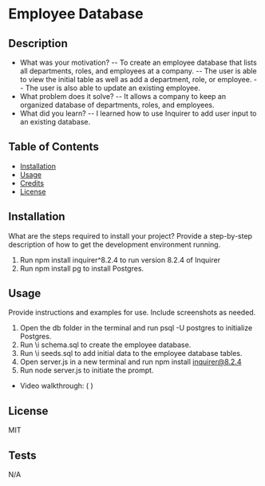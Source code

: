# Employee Database

## Description

- What was your motivation?
-- To create an employee database that lists all departments, roles, and employees at a company.
-- The user is able to view the initial table as well as add a department, role, or employee.
-- The user is also able to update an existing employee.
- What problem does it solve?
-- It allows a company to keep an organized database of departments, roles, and employees.
- What did you learn?
-- I learned how to use Inquirer to add user input to an existing database.

## Table of Contents

- [Installation](#installation)
- [Usage](#usage)
- [Credits](#credits)
- [License](#license)

## Installation

What are the steps required to install your project? Provide a step-by-step description of how to get the development environment running.
1. Run npm install inquirer^8.2.4 to run version 8.2.4 of Inquirer
2. Run npm install pg to install Postgres.

## Usage

Provide instructions and examples for use. Include screenshots as needed.
1. Open the db folder in the terminal and run psql -U postgres to initialize Postgres.
2. Run \i schema.sql to create the employee database.
3. Run \i seeds.sql to add initial data to the employee database tables.
4. Open server.js in a new terminal and run npm install inquirer@8.2.4
5. Run node server.js to initiate the prompt.
- Video walkthrough: ( )

## License

MIT

## Tests

N/A